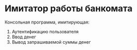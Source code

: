 # Имитатор работы банкомата
Консольная программа, имитирующая:
  1. Аутентификацию пользователя
  2. Ввод денег
  3. Вывод запрашиваемой суммы денег
 
